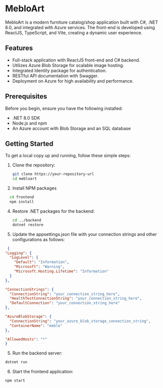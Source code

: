 # MebloArt

MebloArt is a modern furniture catalog/shop application built with C#, .NET 8.0, and integrated with Azure services. The front-end is developed using ReactJS, TypeScript, and Vite, creating a dynamic user experience.

## Features

- Full-stack application with ReactJS front-end and C# backend.
- Utilizes Azure Blob Storage for scalable image hosting.
- Integrated Identity package for authentication.
- RESTful API documentation with Swagger.
- Deployment on Azure for high availability and performance.

## Prerequisites

Before you begin, ensure you have the following installed:
- .NET 8.0 SDK
- Node.js and npm
- An Azure account with Blob Storage and an SQL database

## Getting Started

To get a local copy up and running, follow these simple steps:

1. Clone the repository:
   ```bash
   git clone https://your-repository-url
   cd mebloart
   ```
2. Install NPM packages
```bash
  cd frontend
  npm install
```
4. Restore .NET packages for the backend:
   ```bash
   cd ../backend
   dotnet restore
   ```
5. Update the appsettings.json file with your connection strings and other configurations as follows:
  ```json
   {
  "Logging": {
    "LogLevel": {
      "Default": "Information",
      "Microsoft": "Warning",
      "Microsoft.Hosting.Lifetime": "Information"
    }
  },

  "ConnectionStrings": {
    "ConnectionString": "your_connection_string_here",
    "HealthTestConnectionString": "your_connection_string_here",
    "DefaultConnection": "your_connection_string_here"
  },

  "AzureBlobStorage": {
    "ConnectionString": "your_azure_blob_storage_connection_string",
    "ContainerName": "meble"
  },

  "AllowedHosts": "*"
}
```
5. Run the backend server:
```bash
dotnet run
```
6. Start the frontend application:
```bash
npm start
```
